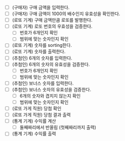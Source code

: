 - [ ] (구매자) 구매 금액을 입력한다.
- [ ] (구매자) 구매 금액이 1000의 배수인지 유효성을 확인한다.
- [ ] (로또 기계) 구매 금액만큼 로또를 발행한다.
- [ ] (로또 기계) 로또 번호의 우효성을 검증한다.
  - [ ] 번호가 6개인지 확인
  - [ ] 범위에 맞는 숫자인지 확인
- [ ] (로또 기계) 숫자를 sorting한다.
- [ ] (로또 기계) 숫자를 출력한다.
- [ ] (추첨인) 6개의 숫자를 입력한다.
- [ ] (추첨인) 6개의 숫자의 유효성을 검증한다.
  - [ ] 번호가 6개인지 확인
  - [ ] 범위에 맞는 숫자인지 확인
- [ ] (추첨인) 보너스 숫자를 입력한다.
- [ ] (추첨인) 보너스 숫자의 유효성을 검증한다.
  - [ ] 6개의 숫자와 겹치지 않는지 확인
  - [ ] 범위에 맞는 숫자인지 확인
- [ ] (로또 가게 직원) 당첨 확인
- [ ] (로또 가게 직원) 당첨 결과 출력
- [ ] (통계 기계) 수익률 계산
  - [ ] 둘째짜리에서 반올림 (첫째짜리까지 출력)
- [ ] (통계 기계) 수익률 출력
